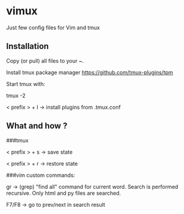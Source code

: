 # vimux

Just few config files for Vim and tmux

## Installation

Copy (or pull) all files to your ~.

Install tmux package manager
https://github.com/tmux-plugins/tpm

Start tmux with:

tmux -2

< prefix > + I   -> install plugins from .tmux.conf


## What and how ?

###tmux

< prefix > + s   -> save state

< prefix > + r   -> restore state

###vim
custom commands:

gr -> (grep) "find all" command for current word. Search is performed recursive. Only html and py files are searched.

F7/F8 -> go to prev/next in search result
